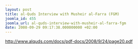 ```yaml
---
layout: post
title: al-Quds Interview with Musheir al-Farra (FGM)
joomla_id: 455
joomla_url: al-quds-interview-with-musheir-al-farra-fgm
date: 2008-09-29 09:17:38.000000000 +02:00
---
```

<p><a href="http://www.alquds.com/docs/pdf-docs/2008/9/24/page20.pdf">http://www.alquds.com/docs/pdf-docs/2008/9/24/page20.pdf</a></p>
